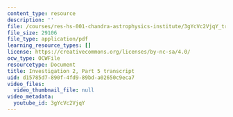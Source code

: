 ```yaml
---
content_type: resource
description: ''
file: /courses/res-hs-001-chandra-astrophysics-institute/3gYcVc2VjqY_transcript.pdf
file_size: 29106
file_type: application/pdf
learning_resource_types: []
license: https://creativecommons.org/licenses/by-nc-sa/4.0/
ocw_type: OCWFile
resourcetype: Document
title: Investigation 2, Part 5 transcript
uid: d15785d7-890f-4fd9-89bd-a02650c9eca7
video_files:
  video_thumbnail_file: null
video_metadata:
  youtube_id: 3gYcVc2VjqY
---
```

